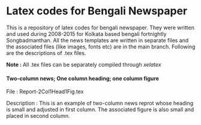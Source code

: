 # Latex codes for Bengali Newspaper
This is a repository of latex codes for bengali newspaper. They were written and used during 2008-2015 for Kolkata based bengali fortnightly Songbadmanthan. All the news templates are written in separate files and the associated files (like images, fonts etc) are in the main branch. Following are the descriptions of .tex files. 

<b> Note : </b> All .tex files can be separately compiled through <i> xelatex </i>

#### Two-column news; One column heading; one column figure

File : Report-2Col1Head1Fig.tex 

Description : This is an example of two-column news reprot whose heading is small and adjusted in first column. The associated figure is also small and placed in second column. 
